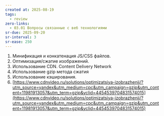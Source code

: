 ```yaml
---
created at: 2025-08-19
tags:
  - review
zero-links:
  - 03.01 Вопросы связанные с веб технологиями
sr-due: 2025-09-20
sr-interval: 3
sr-ease: 250
---
```

1. Минификация и конкатенация JS/CSS файлов.
2. Оптимизация/сжатие изображений.
3. Использование CDN. Content Delivery Network
4. Использование gzip метода сжатия
5. Использование кэширования.
6. [https://www.cdnvideo.ru/solutions/optimizatsiya-izobrazhenij/?utm_source=yandex&utm_medium=cpc&utm_campaign=gzip&utm_content=11981913057&utm_term=gzip&yclid=4454539704831574015](https://www.cdnvideo.ru/solutions/optimizatsiya-izobrazhenij/?utm_source=yandex&utm_medium=cpc&utm_campaign=gzip&utm_content=11981913057&utm_term=gzip&yclid=4454539704831574015)